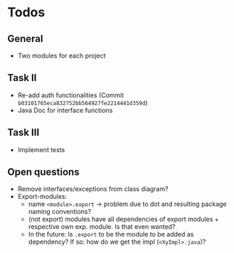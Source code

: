 # Todos

## General

- Two modules for each project

## Task II

- Re-add auth functionalities (Commit `b03101765eca832752bb564927fe2214441d359d`)
- Java Doc for interface functions

## Task III

- Implement tests

## Open questions

- Remove interfaces/exceptions from class diagram?
- Export-modules:
    - name `<module>.export` &rarr; problem due to dot and resulting package naming conventions?
    - (not export) modules have all dependencies of export modules + respective own exp. module. Is that even wanted?
    - In the future: Is `.export` to be the module to be added as dependency? If so: how do we get the impl (`<XyImpl>.java`)? 
